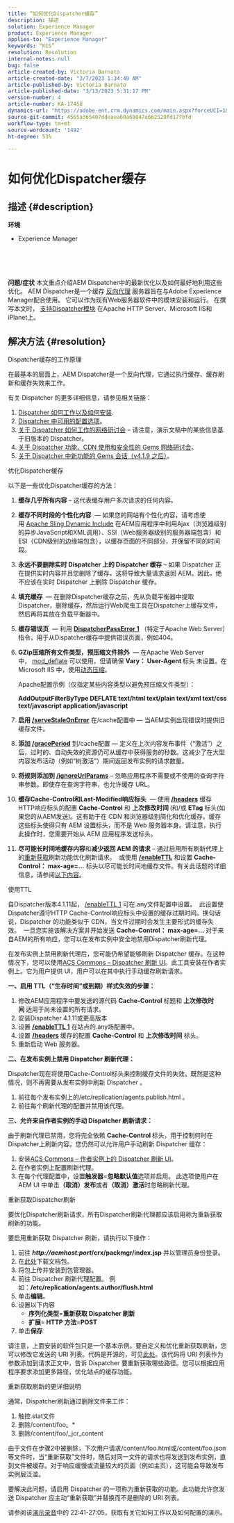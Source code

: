 ```yaml
---
title: “如何优化Dispatcher缓存”
description: 描述
solution: Experience Manager
product: Experience Manager
applies-to: "Experience Manager"
keywords: “KCS”
resolution: Resolution
internal-notes: null
bug: false
article-created-by: Victoria Barnato
article-created-date: "3/7/2023 1:34:49 AM"
article-published-by: Victoria Barnato
article-published-date: "3/13/2023 5:31:17 PM"
version-number: 4
article-number: KA-17458
dynamics-url: "https://adobe-ent.crm.dynamics.com/main.aspx?forceUCI=1&pagetype=entityrecord&etn=knowledgearticle&id=e968323b-88bc-ed11-83ff-6045bd006b3d"
source-git-commit: 4565a365407ddeaea60a68847e662529fd177bfd
workflow-type: tm+mt
source-wordcount: '1492'
ht-degree: 53%

---
```


# 如何优化Dispatcher缓存

## 描述 {#description}

<b>环境</b>
- Experience Manager

<br><br> <br><br><b>问题/症状</b>
本文重点介绍AEM Dispatcher中的最新优化以及如何最好地利用这些优化。 AEM Dispatcher是一个缓存 [反向代理](https://stackoverflow.com/questions/224664/difference-between-proxy-server-and-reverse-proxy-server) 服务器旨在与Adobe Experience Manager配合使用。 它可以作为现有Web服务器软件中的模块安装和运行。 在撰写本文时， [支持Dispatcher模块](https://experienceleague.adobe.com/docs/experience-manager-dispatcher/using/getting-started/dispatcher-install.html) 在Apache HTTP Server、Microsoft IIS和iPlanet上。


## 解决方法 {#resolution}


Dispatcher缓存的工作原理

在最基本的层面上，AEM Dispatcher是一个反向代理，它通过执行缓存、缓存刷新和缓存失效来工作。

有关 Dispatcher 的更多详细信息，请参见相关链接：

1. [Dispatcher 如何工作以及如何安装](https://experienceleague.adobe.com/docs/experience-manager-dispatcher/using/dispatcher.html).
2. [Dispatcher 中可用的配置选项](https://experienceleague.adobe.com/docs/experience-manager-dispatcher/using/configuring/dispatcher-configuration.html?lang=zh-Hans)。
3. [关于 Dispatcher 如何工作的网络研讨会](https://github.com/cqsupport/webinar-dispatchercache) – 请注意，演示文稿中的某些信息基于旧版本的 Dispatcher。
4. [关于 Dispatcher 功能、CDN 使用和安全性的 Gems 网络研讨会](https://experienceleague.adobe.com/docs/experience-manager-gems-events/gems/gems2015/aem-dispatcher-caching-new-features-and-optimizations.html)。
5. [关于 Dispatcher 中新功能的 Gems 会话（v4.1.9 之后）](https://experienceleague.adobe.com/docs/experience-manager-gems-events/gems/gems2014/aem-dispatcher.html)。


优化Dispatcher缓存

以下是一些优化Dispatcher缓存的方法：

1. <b>缓存几乎所有内容</b> – 这代表缓存用户多次请求的任何内容。
2. <b>缓存不同时段的个性化内容</b>  — 如果您的网站有个性化内容，请考虑使用 [Apache Sling Dynamic Include](https://experienceleague.adobe.com/docs/experience-manager-learn/foundation/development/set-up-sling-dynamic-include.html) 在AEM应用程序中利用Ajax（浏览器级别的异步JavaScript和XML调用）、SSI（Web服务器级别的服务器端包含）和ESI（CDN级别的边缘端包含），以缓存页面的不同部分，并保留不同的时间段。
3. <b>永远不要删除实时 Dispatcher 上的 Dispatcher 缓存</b> – 如果 Dispatcher 正在提供实时内容并且您删除了缓存，这将导致大量请求返回 AEM。因此，绝不应该在实时 Dispatcher 上删除 Dispatcher 缓存。
4. <b>填充缓存 </b> — 在删除Dispatcher缓存之前，先从负载平衡器中提取Dispatcher，删除缓存，然后运行Web爬虫工具在Dispatcher上缓存文件，然后再将其放在负载平衡器中。
5. <b>缓存错误页</b>  — 利用 <b>[DispatcherPassError 1](https://helpx.adobe.com/cn/experience-manager/dispatcher/using/dispatcher-install.html#ApacheWebServer) </b>（特定于Apache Web Server）指令，用于从Dispatcher缓存中提供错误页面，例如404。
6. <b>GZip压缩所有文件类型，预压缩文件除外 </b> — 在Apache Web Server中， [mod_deflate](https://httpd.apache.org/docs/2.4/mod/mod_deflate.html) 可以使用，但请确保 <b>Vary： User-Agent </b>标头<b> </b>未设置。在 Microsoft IIS 中，使用[动态压缩](https://learn.microsoft.com/en-us/iis/configuration/system.webserver/httpcompression/)。

   Apache配置示例（仅指定某些内容类型以避免预压缩文件类型）：

   <b>AddOutputFilterByType DEFLATE text/html text/plain text/xml text/css text/javascript application/javascript</b>
7. <b>启用 [/serveStaleOnError](https://helpx.adobe.com/cn/experience-manager/kb/ServeStaleContentOnError.html)</b> 在/cache配置中 — 当AEM实例出现错误时提供旧缓存文件。
8. <b>添加 [/gracePeriod](https://docs.adobe.com/content/help/zh-Hans/experience-manager-dispatcher/using/configuring/dispatcher-configuration.html#configuring-the-dispatcher-cache-cache)</b> 到/cache配置 — 定义在上次内容发布事件（“激活”）之后，过时的、自动失效的资源仍可从缓存中获得服务的秒数。这减少了在大型内容发布活动（例如“树激活”）期间返回发布实例的请求数量。
9. <b>将规则添加到 [/ignoreUrlParams](https://helpx.adobe.com/cn/experience-manager/dispatcher/using/dispatcher-configuration.html#IgnoringURLParameters)</b> – 忽略应用程序不需要或不使用的查询字符串参数。即使存在查询字符串，也允许缓存 URL。
10. <b>缓存Cache-Control和Last-Modified响应标头</b>  — 使用<b> [/headers](https://helpx.adobe.com/cn/experience-manager/dispatcher/using/dispatcher-configuration.html#CachingHTTPResponseHeaders)</b> 缓存HTTP响应标头的配置 <b>Cache-Control</b> 和 <b>上次修改时间 </b>(和/或 <b>ETag</b> 标头(如果您的从AEM发送)。这有助于在 CDN 和浏览器级别简化和优化缓存。缓存这些标头使得只有 AEM 设置标头，而不是 Web 服务器本身。请注意，执行此操作时，您需要开始从 AEM 应用程序发送标头。
11. <b>尽可能长时间地缓存内容</b>和<b>减少返回 AEM 的请求</b> – 通过启用所有刷新代理上的[重新获取](https://helpx.adobe.com/cn/experience-manager/kb/optimizing-the-dispatcher-cache.html#refetching-flush)刷新功能优化刷新请求。  或使用 [<b>/enableTTL</b>](https://helpx.adobe.com/experience-manager/kb/optimizing-the-dispatcher-cache.html#use-ttls) 和设置 <b>Cache-Control： max-age=...</b> 标头以尽可能长时间地缓存文件。有关此话题的详细信息，请参阅[以下内容](https://helpx.adobe.com/cn/experience-manager/kb/optimizing-the-dispatcher-cache.html#use-ttls)。


使用TTL

自Dispatcher版本4.1.11起， [/enableTTL 1](https://experienceleague.adobe.com/docs/experience-manager-dispatcher/using/configuring/dispatcher-configuration.html?lang=en#configuring-time-based-cache-invalidation-enablettl) 可在.any文件配置中设置。  此设置使Dispatcher遵守HTTP Cache-Control响应标头中设置的缓存过期时间。换句话说，Dispatcher 的功能类似于 CDN，当文件过期时会发生主要形式的缓存失效。  一旦您实施该解决方案并开始发送 <b>Cache-Control： max-age=... </b>对于来自AEM的所有响应，您可以在发布实例中安全地禁用Dispatcher刷新代理。

在发布实例上禁用刷新代理后，您可能仍希望能够刷新 Dispatcher 缓存。在这种情况下，您可以使用[ACS Commons – Dispatcher 刷新 UI](https://adobe-consulting-services.github.io/acs-aem-commons/features/dispatcher-flush-ui/index.html)。此工具安装在作者实例上。它为用户提供 UI，用户可以在其中执行手动缓存刷新请求。

<b>一、启用 TTL（“生存时间”或到期）样式失效的步骤：</b>

1. 修改AEM应用程序中要发送的源代码 <b>Cache-Control </b>标题和 <b>上次修改时间 </b>适用于尚未设置的所有请求。
2. 安装Dispatcher 4.1.11或更高版本
3. 设置 <b>[/enableTTL 1](https://helpx.adobe.com/cn/experience-manager/dispatcher/using/dispatcher-configuration.html#ConfiguringTimeBasedCacheInvalidationenableTTL)</b> 在站点的.any场配置中。
4. 设置 <b>[/headers](https://helpx.adobe.com/cn/experience-manager/dispatcher/using/dispatcher-configuration.html#CachingHTTPResponseHeaders) </b>缓存的配置 <b>Cache-Control</b> 和 <b>上次修改时间</b> 标头。
5. 重新启动 Web 服务器。


<b>二、在发布实例上禁用 Dispatcher 刷新代理：</b>

Dispatcher现在将使用Cache-Control标头来控制缓存文件的失效。既然是这种情况，则不再需要从发布实例中刷新 Dispatcher 。

1. 前往每个发布实例上的/etc/replication/agents.publish.html 。
2. 前往每个刷新代理的配置并禁用该代理。


<b>三、允许来自作者实例的手动 Dispatcher 刷新请求：</b>

由于刷新代理已禁用，您将完全依赖 <b>Cache-Control </b>标头，用于控制何时在Dispatcher上刷新内容。您仍然可以允许用户手动刷新 Dispatcher 缓存：

1. 安装[ACS Commons – 作者实例上的 Dispatcher 刷新 UI](https://adobe-consulting-services.github.io/acs-aem-commons/features/dispatcher-flush-ui/index.html)。
2. 在作者实例上配置刷新代理。
3. 在每个代理配置中，设置<b>触发器</b>=<b>忽略默认值</b>选项并启用。 此选项使用户在 AEM UI 中单击<b>（取消）发布</b>或者<b>（取消）激活</b>时忽略刷新代理。


重新获取Dispatcher刷新

要优化Dispatcher刷新请求，所有Dispatcher刷新代理都应该启用称为重新获取刷新的功能。

要启用重新获取 Dispatcher 刷新，请执行以下操作：

1. 前往 <b>*http://aemhost:port*/crx/packmgr/index.jsp</b> 并以管理员身份登录。
2. 在[此处](https://github.com/cqsupport/webinar-dispatchercache/blob/master/packages/dispatcher-flush-refetch-samplecode-1.0.zip?raw=true)下载文档包。
3. 将包上传并安装到包管理器。
4. 前往 Dispatcher 刷新代理配置。 例如：<b>/etc/replication/agents.author/flush.html</b>
5. 单击<b>编辑</b>。
6. 设置以下内容
   - <b>序列化类型</b>=<b>重新获取 Dispatcher 刷新</b>
   - <b>扩展</b>=<b> HTTP 方法</b>=<b>POST</b>
7. 单击<b>保存</b>


请注意，上面安装的软件包只是一个基本示例。要自定义和优化重新获取刷新，您可以修改它发送的 URI 列表。代码是开源的，可见[此处](https://github.com/cqsupport/webinar-dispatchercache/tree/master/src/refetching-flush-agent/refetch-bundle)。该代码将 URI 列表作为参数添加到请求正文中，告诉 Dispatcher 要重新获取哪些路径。您可以根据应用程序要求添加更多路径，优化站点的缓存功能。


重新获取刷新的更详细说明

通常，Dispatcher刷新通过删除文件来工作：

1. 触控.stat文件
2. 删除/content/foo。\*
3. 删除/content/foo/_jcr_content


由于文件在步骤2中被删除，下次用户请求/content/foo.html或/content/foo.json等文件时，当“重新获取”文件时，随后对同一文件的请求也将发送到发布实例，直到文件被缓存。对于响应缓慢或流量较大的页面（例如主页），这可能会导致发布实例层泛滥。

要解决此问题，请启用 Dispatcher 的一项称为重新获取的功能。此功能允许您发送 Dispatcher 应主动“重新获取”并替换而不是删除的 URI 列表。

请参阅该[演示录音](https://my.adobeconnect.com/p7th2gf8k43)中的 22:41-27:05，获取有关它如何工作以及如何配置的演示。
